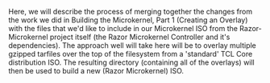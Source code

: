 Here, we will describe the process of merging together the changes from the work we did in Building the Microkernel, Part 1 (Creating an Overlay) with the files that we'd like to include in our Microkernel ISO from the Razor-Microkernel project itself (the Razor Microkernel Controller and it's dependencies). The approach well will take here will be to overlay multiple gzipped tarfiles over the top of the filesystem from a 'standard' TCL Core distribution ISO. The resulting directory (containing all of the overlays) will then be used to build a new (Razor Microkernel) ISO.